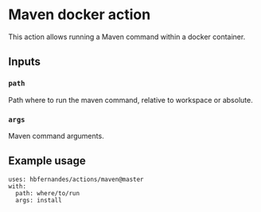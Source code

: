 # Maven docker action

This action allows running a Maven command within a docker container.

## Inputs

### `path`
Path where to run the maven command, relative to workspace or absolute.

### `args`
Maven command arguments.

## Example usage
```
uses: hbfernandes/actions/maven@master
with:
  path: where/to/run
  args: install
```
